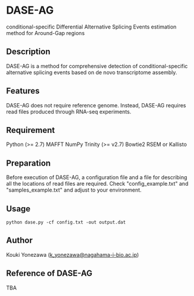 # DASE-AG

conditional-specific Differential Alternative Splicing Events estimation method for Around-Gap regions

## Description

DASE-AG is a method for comprehensive detection of conditional-specific alternative splicing events based on de novo transcriptome assembly.

## Features

DASE-AG does not require reference genome. Instead, DASE-AG requires read files produced through RNA-seq experiments. 

## Requirement 

Python (>= 2.7)
MAFFT
NumPy
Trinity (>= v2.7)
Bowtie2
RSEM or Kallisto

## Preparation

Before execution of DASE-AG, a configuration file and a file for describing all the locations of read files are required. Check "config_example.txt" and "samples_example.txt" and adjust to your environment.

## Usage

    python dase.py -cf config.txt -out output.dat

## Author

Kouki Yonezawa (k_yonezawa@nagahama-i-bio.ac.jp)

## Reference of DASE-AG

TBA
